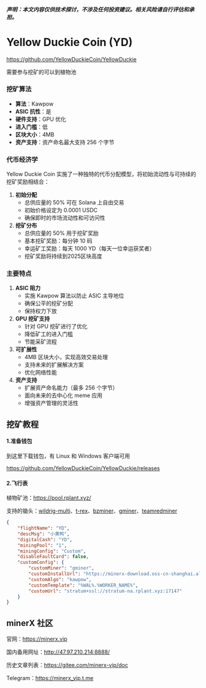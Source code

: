 

##### **声明**：本文内容仅供技术探讨，不涉及任何投资建议。相关风险请自行评估和承担。



# Yellow Duckie Coin (YD)

https://github.com/YellowDuckieCoin/YellowDuckie

需要参与挖矿的可以到植物池



### 挖矿算法



- **算法**：Kawpow
- **ASIC 抗性**：是
- **硬件支持**：GPU 优化
- **进入门槛**：低
- **区块大小**：4MB
- **资产支持**：资产命名最大支持 256 个字节



### 代币经济学

Yellow Duckie Coin 实施了一种独特的代币分配模型，将初始流动性与可持续的挖矿奖励相结合：

1. **初始分配**
   - 总供应量的 50% 可在 Solana 上自由交易
   - 初始价格设定为 0.0001 USDC
   - 确保即时的市场流动性和可访问性
2. **挖矿分布**
   - 总供应量的 50% 用于挖矿奖励
   - 基本挖矿奖励：每分钟 10 码
   - 幸运矿工奖励：每天 1000 YD（每天一位幸运获奖者）
   - 挖矿奖励将持续到2025区块高度



### 主要特点

1. **ASIC 阻力**
   - 实施 Kawpow 算法以防止 ASIC 主导地位
   - 确保公平的挖矿分配
   - 保持权力下放
2. **GPU 挖矿支持**
   - 针对 GPU 挖矿进行了优化
   - 降低矿工的进入门槛
   - 节能采矿流程
3. **可扩展性**
   - 4MB 区块大小，实现高效交易处理
   - 支持未来的扩展解决方案
   - 优化网络性能
4. **资产支持**
   - 扩展资产命名能力（最多 256 个字节）
   - 面向未来的去中心化 meme 应用
   - 增强资产管理的灵活性



## 挖矿教程

#### 1.准备钱包

到这里下载钱包，有 Linux 和 Windows 客户端可用

https://github.com/YellowDuckieCoin/YellowDuckie/releases



#### 2.飞行表

植物矿池：https://pool.rplant.xyz/

支持的锄头：[wildrig-multi](https://github.com/andru-kun/wildrig-multi/releases)、[t-rex](https://github.com/trexminer/T-Rex/releases)、[bzminer](https://github.com/bzminer/bzminer/releases)、[gminer](https://github.com/develsoftware/GMinerRelease/releases)、[teamredminer](https://github.com/todxx/teamredminer/releases)

```json
{
    "flightName": "YD",
    "descMsg": "小黄鸭",
    "digitalCash": "YD",
    "miningPool": "1",
    "miningConfig": "Custom",
    "disableFaultCard": false,
    "customConfig": {
        "customMiner": "gminer",
        "customInstallUrl": "https://minerx-download.oss-cn-shanghai.aliyuncs.com/gminer/gminer-3.44.1.tar.gz",
        "customAlgo": "kawpow",
        "customTemplate": "%WAL%.%WORKER_NAME%",
        "customUrl": "stratum+ssl://stratum-na.rplant.xyz:17147"
    }
}
```





## minerX 社区

官网：https://minerx.vip

国内备用网址：http://47.97.210.214:8888/

历史文章列表：https://gitee.com/minerx-vip/doc

Telegram：https://minerx_vip.t.me

